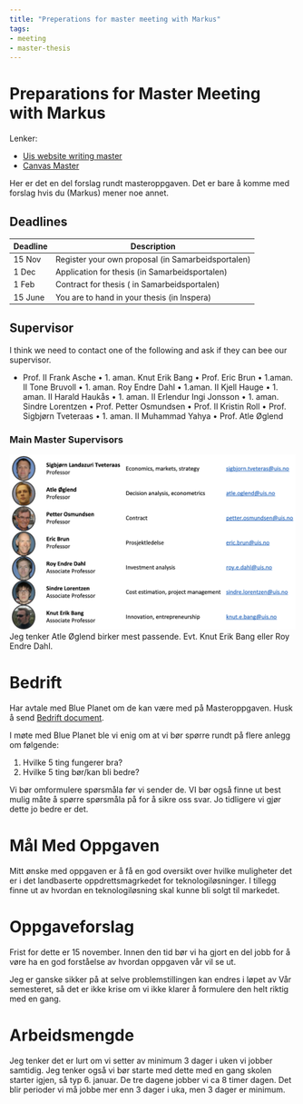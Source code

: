 ```yaml
---
title: "Preperations for master meeting with Markus"
tags:
- meeting
- master-thesis 
---
```

# Preparations for Master Meeting with Markus
Lenker:
- [Uis website writing master](https://www.uis.no/nb/ingenior-og-sivilingenior/oppgaveskriving-ved-det-teknisk-naturvitenskapelige-fakultet#/)
- [Canvas Master](https://stavanger.instructure.com/courses/10944)

Her er det en del forslag rundt masteroppgaven. Det er bare å komme med forslag hvis du (Markus) mener noe annet.

## Deadlines
| Deadline | Description                                        |
| -------- | -------------------------------------------------- |
| 15 Nov   | Register your own proposal (in Samarbeidsportalen) |
| 1 Dec    | Application for thesis (in Samarbeidsportalen)     |
| 1 Feb    | Contract for thesis ( in Samarbeidsportalen)       |
| 15 June  | You are to hand in your thesis (in Inspera)                                                   |

## Supervisor
I think we need to contact one of the following and ask if they can bee our supervisor.
- Prof. II Frank Asche
• 1. aman. Knut Erik Bang
• Prof. Eric Brun
• 1.aman. II Tone Bruvoll
• 1. aman. Roy Endre Dahl
• 1.aman. II Kjell Hauge
• 1. aman. II Harald Haukås
• 1. aman. II Erlendur Ingi Jonsson
• 1. aman. Sindre Lorentzen
• Prof. Petter Osmundsen
• Prof. II Kristin Roll
• Prof. Sigbjørn Tveteraas
• 1. aman. II Muhammad Yahya
• Prof. Atle Øglend

### Main Master Supervisors
![](attachments/Pasted%20image%2020220905095839.png)
Jeg tenker Atle Øglend birker mest passende. Evt. Knut Erik Bang eller Roy Endre Dahl.

# Bedrift
Har avtale med Blue Planet om de kan være med på Masteroppgaven.
Husk å send [Bedrift document](https://www.uis.no/sites/default/files/2021-12/Til%20bedrifter%20om%20bachelor-%20og%20masteroppg%C3%A5va_0.pdf).

I møte med Blue Planet ble vi enig om at vi bør spørre rundt på flere anlegg om følgende:
1. Hvilke 5 ting fungerer bra?
2. Hvilke 5 ting bør/kan bli bedre?

Vi bør omformulere spørsmåla før vi sender de. VI bør også finne ut best mulig måte å spørre spørsmåla på for å sikre oss svar. Jo tidligere vi gjør dette jo bedre er det.

# Mål Med Oppgaven
Mitt ønske med oppgaven er å få en god oversikt over hvilke muligheter det er i det landbaserte oppdrettsmagrkedet for teknologiløsninger. I tillegg finne ut av hvordan en teknologiløsning skal kunne bli solgt til markedet.

# Oppgaveforslag
Frist for dette er 15 november. Innen den tid bør vi ha gjort en del jobb for å vøre ha en god forståelse av hvordan oppgaven vår vil se ut.

Jeg er ganske sikker på at selve problemstillingen kan endres i løpet av Vår semesteret, så det er ikke krise om vi ikke klarer å formulere den helt riktig med en gang.

# Arbeidsmengde
Jeg tenker det er lurt om vi setter av minimum 3 dager i uken vi jobber samtidig. Jeg tenker også vi bør starte med dette med en gang skolen starter igjen, så typ 6. januar. De tre dagene jobber vi ca 8 timer dagen. Det blir perioder vi må jobbe mer enn 3 dager i uka, men 3 dager er minimum.

